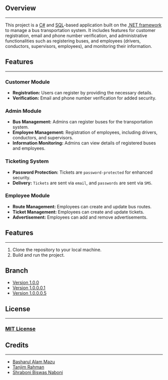 ## **Overview**
______
This project is a [C#](https://en.wikipedia.org/wiki/C_Sharp_(programming_language)) and [SQL](https://en.wikipedia.org/wiki/SQL)-based application built on the [.NET framework](https://en.wikipedia.org/wiki/.NET_Framework) to manage a bus transportation system. It includes features for customer registration, email and phone number verification, and administrative functionalities such as registering buses, and employees (drivers, conductors, supervisors, employees), and monitoring their information.

## **Features**
____
### **Customer Module**
- **Registration:** Users can register by providing the necessary details.
- **Verification:** Email and phone number verification for added security.


### **Admin Module**
- **Bus Management:** Admins can register buses for the transportation system.
- **Employee Management:** Registration of employees, including drivers, conductors, and supervisors.
- **Information Monitoring:** Admins can view details of registered buses and employees.


### **Ticketing System**
- **Password Protection:** Tickets are `password-protected` for enhanced security.
- **Delivery:** `Tickets` are sent via `email`, and `passwords` are sent via `SMS`.


### **Employee Module**
- **Route Management:** Employees can create and update bus routes.
- **Ticket Management:** Employees can create and update tickets.
- **Advertisement:** Employees can add and remove advertisements.


## **Features**
____
1. Clone the repository to your local machine.
2. Build and run the project.

## **Branch** 
- [Version 1.0.0](https://github.com/Basharul2002/VOVO/tree/v1.0.0)
- [Version 1.0.0.0.1](https://github.com/Basharul2002/VOVO/tree/v1.0.0.0.1)
- [Version 1.0.0.0.5](https://github.com/Basharul2002/VOVO/tree/v1.0.0.0.1)

## **License**
____
### [MIT License](https://opensource.org/license/mit/)


## **Credits**
____
- [Basharul Alam Mazu](https://github.com/Basharul2002)
- [Tanjim Rahman](https://github.com/tanjimmm)
- [Shraboni Biswas Naboni](https://github.com/Noboni2086)
